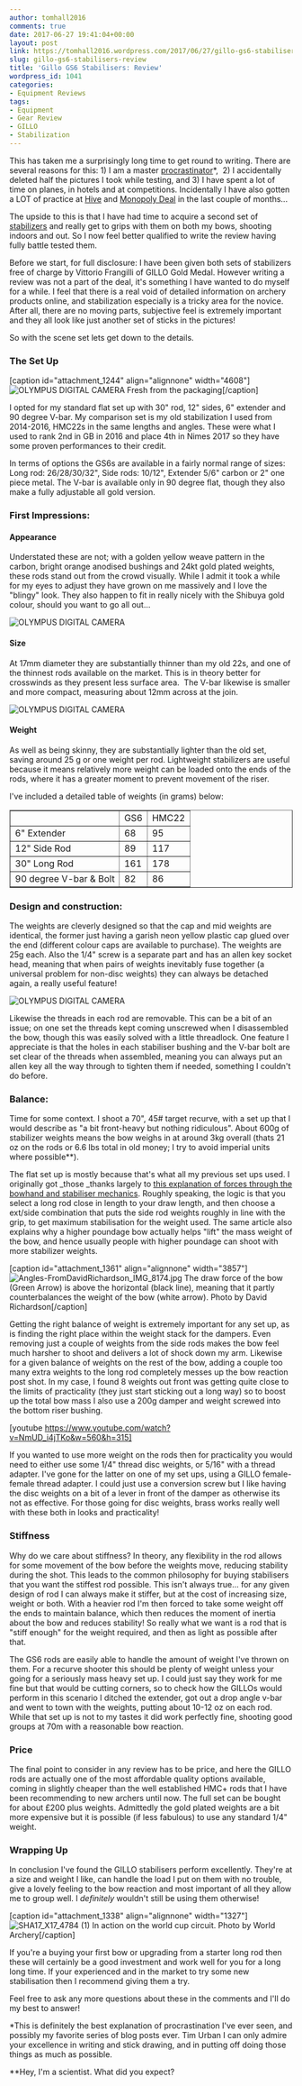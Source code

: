 ```yaml
---
author: tomhall2016
comments: true
date: 2017-06-27 19:41:04+00:00
layout: post
link: https://tomhall2016.wordpress.com/2017/06/27/gillo-gs6-stabilisers-review/
slug: gillo-gs6-stabilisers-review
title: 'Gillo GS6 Stabilisers: Review'
wordpress_id: 1041
categories:
- Equipment Reviews
tags:
- Equipment
- Gear Review
- GILLO
- Stabilization
---
```


This has taken me a surprisingly long time to get round to writing. There are several reasons for this: 1) I am a master [procrastinator](http://waitbutwhy.com/2013/10/why-procrastinators-procrastinate.html)*,  2) I accidentally deleted half the pictures I took while testing, and 3) I have spent a lot of time on planes, in hotels and at competitions. Incidentally I have also gotten a LOT of practice at [Hive](http://gen42.com/hive) and [Monopoly Deal](https://boardgamegeek.com/boardgame/40398/monopoly-deal-card-game) in the last couple of months...

The upside to this is that I have had time to acquire a second set of [stabilizers](http://www.gilloarchery.it/s6_stabilizers_system.html) and really get to grips with them on both my bows, shooting indoors and out. So I now feel better qualified to write the review having fully battle tested them.

Before we start, for full disclosure: I have been given both sets of stabilizers free of charge by Vittorio Frangilli of GILLO Gold Medal. However writing a review was not a part of the deal, it's something I have wanted to do myself for a while. I feel that there is a real void of detailed information on archery products online, and stabilization especially is a tricky area for the novice. After all, there are no moving parts, subjective feel is extremely important and they all look like just another set of sticks in the pictures!

So with the scene set lets get down to the details.


### The Set Up


[caption id="attachment_1244" align="alignnone" width="4608"]![OLYMPUS DIGITAL CAMERA](https://tomhall2016.files.wordpress.com/2017/06/p1013283.jpg) Fresh from the packaging[/caption]

I opted for my standard flat set up with 30" rod, 12" sides, 6" extender and 90 degree V-bar. My comparison set is my old stabilization I used from 2014-2016, HMC22s in the same lengths and angles. These were what I used to rank 2nd in GB in 2016 and place 4th in Nimes 2017 so they have some proven performances to their credit.

In terms of options the GS6s are available in a fairly normal range of sizes: Long rod: 26/28/30/32", Side rods: 10/12", Extender 5/6" carbon or 2" one piece metal. The V-bar is available only in 90 degree flat, though they also make a fully adjustable all gold version.


### First Impressions:




#### Appearance


Understated these are not; with a golden yellow weave pattern in the carbon, bright orange anodised bushings and 24kt gold plated weights, these rods stand out from the crowd visually. While I admit it took a while for my eyes to adjust they have grown on me massively and I love the "blingy" look. They also happen to fit in really nicely with the Shibuya gold colour, should you want to go all out...

![OLYMPUS DIGITAL CAMERA](https://tomhall2016.files.wordpress.com/2017/06/p1013289.jpg)


#### Size


At 17mm diameter they are substantially thinner than my old 22s, and one of the thinnest rods available on the market. This is in theory better for crosswinds as they present less surface area.  The V-bar likewise is smaller and more compact, measuring about 12mm across at the join.

![OLYMPUS DIGITAL CAMERA](https://tomhall2016.files.wordpress.com/2017/06/p1013288.jpg)


#### Weight


As well as being skinny, they are substantially lighter than the old set, saving around 25 g or one weight per rod. Lightweight stabilizers are useful because it means relatively more weight can be loaded onto the ends of the rods, where it has a greater moment to prevent movement of the riser.

I've included a detailed table of weights (in grams) below:
<table cellpadding="0" width="679" cellspacing="0" border="1" >
<tbody >
<tr >

<td >
</td>

<td >GS6
</td>

<td >HMC22
</td>
</tr>
<tr >

<td >6" Extender
</td>

<td >68
</td>

<td >95
</td>
</tr>
<tr >

<td >12" Side Rod
</td>

<td >89
</td>

<td >117
</td>
</tr>
<tr >

<td >30" Long Rod
</td>

<td >161
</td>

<td >178
</td>
</tr>
<tr >

<td >90 degree V-bar & Bolt
</td>

<td >82
</td>

<td >86
</td>
</tr>
</tbody>
</table>


### Design and construction:


The weights are cleverly designed so that the cap and mid weights are identical, the former just having a garish neon yellow plastic cap glued over the end (different colour caps are available to purchase). The weights are 25g each. Also the 1/4" screw is a separate part and has an allen key socket head, meaning that when pairs of weights inevitably fuse together (a universal problem for non-disc weights) they can always be detached again, a really useful feature!

![OLYMPUS DIGITAL CAMERA](https://tomhall2016.files.wordpress.com/2017/06/p1013287-2.jpg)

Likewise the threads in each rod are removable. This can be a bit of an issue; on one set the threads kept coming unscrewed when I disassembled the bow, though this was easily solved with a little threadlock. One feature I appreciate is that the holes in each stabiliser bushing and the V-bar bolt are set clear of the threads when assembled, meaning you can always put an allen key all the way through to tighten them if needed, something I couldn't do before.


### Balance:


Time for some context. I shoot a 70", 45# target recurve, with a set up that I would describe as "a bit front-heavy but nothing ridiculous". About 600g of stabilizer weights means the bow weighs in at around 3kg overall (thats 21 oz on the rods or 6.6 lbs total in old money; I try to avoid imperial units where possible**).

The flat set up is mostly because that's what all my previous set ups used. I originally got _those _thanks largely to [this explanation of forces through the bowhand and stabiliser mechanics](http://www.tap46home.plus.com/mechanics/bowload.htm). Roughly speaking, the logic is that you select a long rod close in length to your draw length, and then choose a ext/side combination that puts the side rod weights roughly in line with the grip, to get maximum stabilisation for the weight used. The same article also explains why a higher poundage bow actually helps "lift" the mass weight of the bow, and hence usually people with higher poundage can shoot with more stabilizer weights.

[caption id="attachment_1361" align="alignnone" width="3857"]![Angles-FromDavidRichardson_IMG_8174.jpg](https://tomhall2016.files.wordpress.com/2017/06/angles-fromdavidrichardson_img_8174.jpg) The draw force of the bow (Green Arrow) is above the horizontal (black line), meaning that it partly counterbalances the weight of the bow (white arrow). Photo by David Richardson[/caption]

Getting the right balance of weight is extremely important for any set up, as is finding the right place within the weight stack for the dampers. Even removing just a couple of weights from the side rods makes the bow feel much harsher to shoot and delivers a lot of shock down my arm. Likewise for a given balance of weights on the rest of the bow, adding a couple too many extra weights to the long rod completely messes up the bow reaction post shot. In my case, I found 8 weights out front was getting quite close to the limits of practicality (they just start sticking out a long way) so to boost up the total bow mass I also use a 200g damper and weight screwed into the bottom riser bushing.

[youtube https://www.youtube.com/watch?v=NmUD_i4jTKo&w=560&h=315]

If you wanted to use more weight on the rods then for practicality you would need to either use some 1/4" thread disc weights, or 5/16" with a thread adapter. I've gone for the latter on one of my set ups, using a GILLO female-female thread adapter. I could just use a conversion screw but I like having the disc weights on a bit of a lever in front of the damper as otherwise its not as effective. For those going for disc weights, brass works really well with these both in looks and practicality!


### Stiffness


Why do we care about stiffness? In theory, any flexibility in the rod allows for some movement of the bow before the weights move, reducing stability during the shot. This leads to the common philosophy for buying stabilisers that you want the stiffest rod possible. This isn't always true... for any given design of rod I can always make it stiffer, but at the cost of increasing size, weight or both. With a heavier rod I'm then forced to take some weight off the ends to maintain balance, which then reduces the moment of inertia about the bow and reduces stability! So really what we want is a rod that is "stiff enough" for the weight required, and then as light as possible after that.

The GS6 rods are easily able to handle the amount of weight I've thrown on them. For a recurve shooter this should be plenty of weight unless your going for a seriously mass heavy set up. I could just say they work for me fine but that would be cutting corners, so to check how the GILLOs would perform in this scenario I ditched the extender, got out a drop angle v-bar and went to town with the weights, putting about 10-12 oz on each rod. While that set up is not to my tastes it did work perfectly fine, shooting good groups at 70m with a reasonable bow reaction.


### Price


The final point to consider in any review has to be price, and here the GILLO rods are actually one of the most affordable quality options available, coming in slightly cheaper than the well established HMC+ rods that I have been recommending to new archers until now. The full set can be bought for about £200 plus weights. Admittedly the gold plated weights are a bit more expensive but it is possible (if less fabulous) to use any standard 1/4" weight.


### Wrapping Up


In conclusion I've found the GILLO stabilisers perform excellently. They're at a size and weight I like, can handle the load I put on them with no trouble, give a lovely feeling to the bow reaction and most important of all they allow me to group well. I _definitely_ wouldn't still be using them otherwise!

[caption id="attachment_1338" align="alignnone" width="1327"]![SHA17_X17_4784 (1)](https://tomhall2016.files.wordpress.com/2017/06/sha17_x17_4784-1.jpg) In action on the world cup circuit. Photo by World Archery[/caption]

If you're a buying your first bow or upgrading from a starter long rod then these will certainly be a good investment and work well for you for a long long time. If your experienced and in the market to try some new stabilisation then I recommend giving them a try.

Feel free to ask any more questions about these in the comments and I'll do my best to answer!



*This is definitely the best explanation of procrastination I've ever seen, and possibly my favorite series of blog posts ever. Tim Urban I can only admire your excellence in writing and stick drawing, and in putting off doing those things as much as possible.

**Hey, I'm a scientist. What did you expect?

